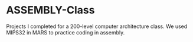 # ASSEMBLY-Class
Projects I completed for a 200-level computer architecture class. We used MIPS32 in MARS to practice coding in assembly.
